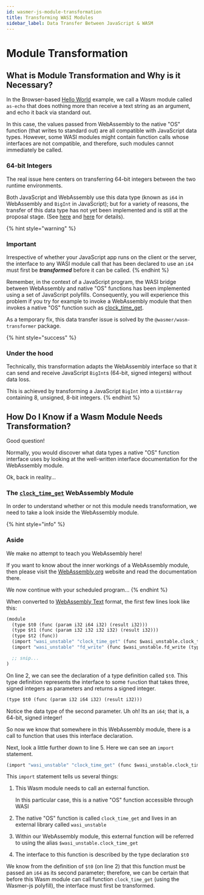 ```yaml
---
id: wasmer-js-module-transformation
title: Transforming WASI Modules
sidebar_label: Data Transfer Between JavaScript & WASM
---
```


# Module Transformation

## What is Module Transformation and Why is it Necessary?

In the Browser-based [Hello World](https://github.com/wasmerio/docs.wasmer.io/tree/ca2c9145ea511f3c00439b180be82cc5197a177f/docs/wasmer-js/client/examples/hello-world/wasmer-js-client-hello-world/README.md) example, we call a Wasm module called `as-echo` that does nothing more than receive a text string as an argument, and echo it back via standard out.

In this case, the values passed from WebAssembly to the native "OS" function \(that writes to standard out\) are all compatible with JavaScript data types. However, some WASI modules might contain function calls whose interfaces are not compatible, and therefore, such modules cannot immediately be called.

### 64-bit Integers

The real issue here centers on transferring 64-bit integers between the two runtime environments.

Both JavaScript and WebAssembly use this data type \(known as `i64` in WebAssembly and `BigInt` in JavaScript\); but for a variety of reasons, the transfer of this data type has not yet been implemented and is still at the proposal stage. \(See [here](https://github.com/WebAssembly/JS-BigInt-integration/issues/15) and [here](https://github.com/WebAssembly/proposals/issues/7) for details\).

{% hint style="warning" %}
### Important

Irrespective of whether your JavaScript app runs on the client or the server, the interface to any WASI module call that has been declared to use an `i64` must first be _**transformed**_ before it can be called.
{% endhint %}

Remember, in the context of a JavaScript program, the WASI bridge between WebAssembly and native "OS" functions has been implemented using a set of JavaScript polyfills. Consequently, you will experience this problem if you try for example to invoke a WebAssembly module that then invokes a native "OS" function such as [clock\_time\_get](https://github.com/WebAssembly/WASI/blob/master/phases/snapshot/docs.md#-clock_time_getid-clockid-precision-timestamp---errno-timestamp).

As a temporary fix, this data transfer issue is solved by the `@wasmer/wasm-transformer` package.

{% hint style="success" %}
### Under the hood

Technically, this transformation adapts the WebAssembly interface so that it can send and receive JavaScript `BigInt`s \(64-bit, signed integers\) without data loss.

This is achieved by transforming a JavaScript `BigInt` into a `Uint8Array` containing 8, unsigned, 8-bit integers.
{% endhint %}

## How Do I Know if a Wasm Module Needs Transformation?

Good question!

Normally, you would discover what data types a native "OS" function interface uses by looking at the well-written interface documentation for the WebAssembly module.

Ok, back in reality...

### The [`clock_time_get`](https://raw.githubusercontent.com/wasmerio/docs.wasmer.io/master/docs/wasmer-js/wasm_lib/clock_time_get.wat) WebAssembly Module

In order to understand whether or not this module needs transformation, we need to take a look inside the WebAssembly module.

{% hint style="info" %}
### Aside

We make no attempt to teach you WebAssembly here!

If you want to know about the inner workings of a WebAssembly module, then please visit the [WebAssembly.org](https://webassembly.org/) website and read the documentation there.

We now continue with your scheduled program...
{% endhint %}

When converted to [WebAssembly Text](https://webassembly.github.io/spec/core/text/index.html) format, the first few lines look like this:

```scheme
(module
  (type $t0 (func (param i32 i64 i32) (result i32)))
  (type $t1 (func (param i32 i32 i32 i32) (result i32)))
  (type $t2 (func))
  (import "wasi_unstable" "clock_time_get" (func $wasi_unstable.clock_time_get (type $t0)))
  (import "wasi_unstable" "fd_write" (func $wasi_unstable.fd_write (type $t1)))

  ;; snip...
)
```

On line 2, we can see the declaration of a type definition called `$t0`. This type definition represents the interface to some `func`tion that takes three, signed integers as parameters and returns a signed integer.

```scheme
(type $t0 (func (param i32 i64 i32) (result i32)))
```

Notice the data type of the second parameter. Uh oh! Its an `i64`; that is, a 64-bit, signed integer!

So now we know that somewhere in this WebAssembly module, there is a call to function that uses this interface declaration.

Next, look a little further down to line 5. Here we can see an `import` statement.

```scheme
(import "wasi_unstable" "clock_time_get" (func $wasi_unstable.clock_time_get (type $t0)))
```

This `import` statement tells us several things:

1. This Wasm module needs to call an external function.

   In this particular case, this is a native "OS" function accessible through WASI

2. The native "OS" function is called `clock_time_get` and lives in an external library called `wasi_unstable`
3. Within our WebAssembly module, this external function will be referred to using the alias `$wasi_unstable.clock_time_get`
4. The interface to this function is described by the type declaration `$t0`

We know from the definition of `$t0` \(on line 2\) that this function must be passed an `i64` as its second parameter; therefore, we can be certain that before this Wasm module can call function `clock_time_get` \(using the Wasmer-js polyfill\), the interface must first be transformed.

